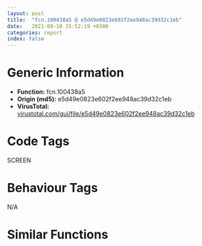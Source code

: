 ```yaml
---
layout: post
title:  "fcn.100438a5 @ e5d49e0823e602f2ee948ac39d32c1eb"
date:   2021-09-10 15:52:19 +0300
categories: report
index: false
---
```


# Generic Information
- **Function:** fcn.100438a5
- **Origin (md5):** e5d49e0823e602f2ee948ac39d32c1eb
- **VirusTotal:** [virustotal.com/gui/file/e5d49e0823e602f2ee948ac39d32c1eb][virustotal_ref]

# Code Tags
<span class="tag" id="SCREEN">SCREEN</span>


# Behaviour Tags
<span class="bhv-tag" id="na">N/A</span>

# Similar Functions
<script type="text/javascript" src="https://www.gstatic.com/charts/loader.js"></script>
<script type="text/javascript">

    google.charts.load('current', {'packages':['corechart']});
    google.charts.setOnLoadCallback(drawChart);

    function drawChart() {
    var data = new google.visualization.DataTable();
        data.addColumn('number', 'X');
        data.addColumn('number', 'Y');
        data.addColumn({type: 'string', role: 'tooltip', 'p': {'html': true}});
        data.addColumn({'type': 'string', 'role': 'style'});
        
        data.addRows([
    [-10.180338859558105, 160.64369201660156, '<b><a href="/report/fcn.100438a5@e5d49e0823e602f2ee948ac39d32c1eb">fcn.100438a5</a><br>@e5d49e0823e602f2ee948ac39d32c1eb</b><br>', 'point { fill-color: #e0440e; }'],
[77.57395935058594, 17.70819854736328, '<b><a href="/report/fcn.0046aa15@9c2b894b84f59672d8be2e984066f76f">fcn.0046aa15</a><br>@9c2b894b84f59672d8be2e984066f76f</b><br>', 'null'],
[110.68879699707031, -330.52972412109375, '<b><a href="/report/fcn.0042f095@505be53c36227b94e2fcc406f247f6e5">fcn.0042f095</a><br>@505be53c36227b94e2fcc406f247f6e5</b><br>', 'null'],
[50.94575500488281, 489.3222351074219, '<b><a href="/report/fcn.0046c9b9@9c2b894b84f59672d8be2e984066f76f">fcn.0046c9b9</a><br>@9c2b894b84f59672d8be2e984066f76f</b><br>', 'null'],
[-197.35743713378906, -92.0482177734375, '<b><a href="/report/fcn.10038d78@e5d49e0823e602f2ee948ac39d32c1eb">fcn.10038d78</a><br>@e5d49e0823e602f2ee948ac39d32c1eb</b><br>', 'null'],
[195.6151123046875, 373.99420166015625, '<b><a href="/report/fcn.10045261@e5d49e0823e602f2ee948ac39d32c1eb">fcn.10045261</a><br>@e5d49e0823e602f2ee948ac39d32c1eb</b><br>', 'null'],
[-292.6258544921875, 196.51036071777344, '<b><a href="/report/fcn.00460a97@9c2b894b84f59672d8be2e984066f76f">fcn.00460a97</a><br>@9c2b894b84f59672d8be2e984066f76f</b><br>', 'null'],
[336.683837890625, 48.87137222290039, '<b><a href="/report/fcn.10035053@e5d49e0823e602f2ee948ac39d32c1eb">fcn.10035053</a><br>@e5d49e0823e602f2ee948ac39d32c1eb</b><br>', 'null'],
[-416.3914489746094, -114.62579345703125, '<b><a href="/report/fcn.00461a98@9c2b894b84f59672d8be2e984066f76f">fcn.00461a98</a><br>@9c2b894b84f59672d8be2e984066f76f</b><br>', 'null'],
[-323.729736328125, -281.74993896484375, '<b><a href="/report/fcn.10038b15@e5d49e0823e602f2ee948ac39d32c1eb">fcn.10038b15</a><br>@e5d49e0823e602f2ee948ac39d32c1eb</b><br>', 'null'],
[-34.95707321166992, -433.3913269042969, '<b><a href="/report/fcn.0042f095@96a869ae624ddb4834a1d5a829f85469">fcn.0042f095</a><br>@96a869ae624ddb4834a1d5a829f85469</b><br>', 'null'],

        ]);

    var options = {
        title: 'Similarity Plot',
        legend: 'none',
        colors: ['#dedbd9', '#e6693e', '#ec8f6e', '#f3b49f', '#f6c7b6'],
        tooltip: {isHtml: true, trigger: 'both'},
        explorer: {
        actions: ["dragToZoom", "rightClickToReset"],
        },
        chartArea: {
        width: '80%',
        height: '80%'
        },
        width: '100%',
        height: '100%'
    };

    var chart = new google.visualization.ScatterChart(document.getElementById('chart_div'));

    chart.draw(data, options);
    }
    
</script>


<div id="chart_div" style="width: 100%px; height: 100%;"></div>

# Disassembled Code
{% highlight nasm %}

push 0xe0
mov eax, 0x1013d9a1
call fcn.10124124
mov edi, ecx
mov dword[ebp-0x80], edi
mov eax, dword[ebp+0x2c]
mov esi, dword[ebp+0x10]
mov ebx, dword[ebp+0x14]
mov dword[ebp-0x8c], eax
mov eax, dword[ebp+8]
sub esi, eax
mov dword[ebp-0x70], eax
mov eax, dword[ebp+0xc]
sub ebx, eax
mov dword[ebp-0x40], esi
mov dword[ebp-0x74], eax
mov dword[ebp-0x54], ebx
cmp esi, 4
jle 0x1004409f
cmp ebx, 4
jle 0x1004409f
lea ecx, [ebp-0x38]
call fcn.1001703e
and dword[ebp-4], 0
mov eax, dword[edi+4]
test eax, eax
je 0x10043906
mov eax, dword[eax+4]
push eax
call dword[sym.imp.GDI32.dll_CreateCompatibleDC]
push eax
lea ecx, [ebp-0x38]
call fcn.100179cf
test eax, eax
je 0x10044093
and dword[ebp-0x4c], 0
mov dword[ebp-0x50], 0x1014cb54
mov eax, dword[edi+4]
push ebx
push esi
mov byte[ebp-4], 1
push dword[eax+4]
call dword[sym.imp.GDI32.dll_CreateCompatibleBitmap]
push eax
lea ecx, [ebp-0x50]
call fcn.10017a05
test eax, eax
je 0x10044080
push dword[ebp-0x4c]
push dword[ebp-0x34]
call fcn.1001807d
mov ecx, eax
xor eax, eax
test ecx, ecx
mov dword[ebp-0x98], ecx
setne al
test eax, eax
jne 0x1004396f
call fcn.10009c74
lea eax, [ebp-0x44]
mov dword[ebp-0xac], esi
push eax
lea eax, [ebp-0xac]
mov dword[ebp-0xa8], ebx
push eax
call fcn.10042ae4
mov dword[ebp-0xa4], eax
test eax, eax
je 0x10044080
cmp dword[ebp-0x44], 0
je 0x10044080
push eax
push dword[ebp-0x34]
call dword[sym.imp.GDI32.dll_SelectObject]
mov eax, dword[edi+4]
test eax, eax
je 0x100439b7
mov eax, dword[eax+4]
push 0xcc0020
push dword[ebp+0xc]
push dword[ebp+8]
push eax
push ebx
push esi
push 0
push 0
push dword[ebp-0x34]
call dword[sym.imp.GDI32.dll_BitBlt]
mov eax, dword[ebp-0x74]
neg eax
push eax
mov eax, dword[ebp-0x70]
neg eax
push eax
lea eax, [ebp+8]
push eax
call dword[sym.imp.USER32.dll_OffsetRect]
mov eax, dword[ebp+0x10]
add eax, dword[ebp+8]
fild dword[ebp+0x24]
cdq
sub eax, edx
mov ecx, dword[ebp+0x18]
sar eax, 1
mov dword[ebp-0x48], eax
mov eax, dword[ebp+0x14]
add eax, dword[ebp+0xc]
fstp qword[ebp-0x7c]
fld qword[ebp-0x7c]
fmul qword[0x10152608]
cdq
sub eax, edx
mov edx, dword[ebp+0x1c]
sar eax, 1
mov dword[ebp-0x60], eax
fdiv qword[0x10152bf0]
movzx eax, cl
mov dword[ebp-0x10], eax
movzx eax, dl
fst qword[ebp-0x7c]
fld qword[0x1017c4e0]
fadd st(1)
fst qword[ebp-0xec]
fild dword[ebp-0x10]
mov dword[ebp-0x10], eax
mov eax, ecx
shr eax, 8
movzx eax, al
fstp qword[ebp-0x18]
fld qword[ebp-0x18]
fst qword[ebp-0xc4]
fild dword[ebp-0x10]
mov dword[ebp-0x10], eax
mov eax, edx
shr eax, 8
movzx eax, al
fstp qword[ebp-0x18]
fld qword[ebp-0x18]
fld qword[0x1017c4b8]
fadd st(1), st(0)
fxch st(1)
fsubrp st(2)
fld qword[0x10152c00]
fdiv st(2), st(0)
fld qword[0x10152600]
fmul st(3), st(0)
fxch st(3)
fstp qword[ebp-0xb4]
fild dword[ebp-0x10]
mov dword[ebp-0x10], eax
fstp qword[ebp-0x18]
fld qword[ebp-0x18]
fst qword[ebp-0xd4]
fild dword[ebp-0x10]
fstp qword[ebp-0x18]
fld qword[ebp-0x18]
fadd st(3)
fsubrp st(1)
fdiv st(1)
fmul st(3)
shr ecx, 0x10
movzx eax, cl
mov dword[ebp-0x10], eax
shr edx, 0x10
fstp qword[ebp-0xe4]
fild dword[ebp-0x10]
movzx eax, dl
mov dword[ebp-0x10], eax
and dword[ebp-0x3c], 0
cmp dword[ebp+0x28], 0
fstp qword[ebp-0x18]
fld qword[ebp-0x18]
fst qword[ebp-0xcc]
fild dword[ebp-0x10]
fstp qword[ebp-0x18]
fld qword[ebp-0x18]
fadd st(3)
fsubrp st(1)
fdivrp st(1)
fmulp st(2)
fxch st(1)
fstp qword[ebp-0xbc]
jle 0x10044008
fld qword[0x10152bc8]
faddp st(2)
fxch st(1)
fst qword[ebp-0x88]
fld qword[0x1014c518]
fldz
jmp 0x10043b22
fxch st(4)
fxch st(2)
fxch st(3)
fxch st(1)
fxch st(2)
fxch st(1)
mov esi, dword[ebp+0x10]
mov eax, esi
mov ecx, dword[ebp+0x14]
sub ecx, dword[ebp+0xc]
sub eax, dword[ebp+8]
and dword[ebp-0x6c], 0
cmp eax, ecx
jl 0x10043b3a
mov eax, ecx
sub esi, dword[ebp+0x14]
sub esi, dword[ebp+8]
add esi, dword[ebp+0xc]
cdq
sub eax, edx
mov dword[ebp-0x28], esi
sar eax, 1
mov dword[ebp-0x20], eax
mov eax, dword[ebp-0x8c]
cmp eax, 0xffffffff
je 0x10043cbe
cmp dword[ebp-0x3c], 0
jne 0x10043cbe
fstp st(2)
lea ecx, [ebp-0xa0]
fstp st(0)
fstp st(0)
fstp st(0)
push eax
fstp st(0)
call fcn.10016fa7
lea eax, [ebp-0xa0]
mov byte[ebp-4], 2
push eax
lea ecx, [ebp-0x38]
call fcn.100180dc
push 8
lea ecx, [ebp-0x38]
mov edi, eax
call fcn.10018149
mov dword[ebp-0x10], eax
test esi, esi
jne 0x10043bbd
push dword[ebp+0x14]
push dword[ebp+0x10]
push dword[ebp+0xc]
push dword[ebp+8]
push dword[ebp-0x34]
call dword[sym.imp.GDI32.dll_Ellipse]
jmp 0x10043c6e
mov esi, dword[sym.imp.GDI32.dll_Ellipse]
jle 0x10043c16
mov eax, dword[ebp+0x14]
push dword[ebp+0x14]
sub eax, dword[ebp+0xc]
add eax, dword[ebp+8]
push eax
push dword[ebp+0xc]
push dword[ebp+8]
push dword[ebp-0x34]
call esi
push dword[ebp+0x14]
mov eax, dword[ebp+0x10]
push dword[ebp+0x10]
sub eax, dword[ebp+0x14]
push dword[ebp+0xc]
add eax, dword[ebp+0xc]
push eax
push dword[ebp-0x34]
call esi
mov eax, dword[ebp+0x14]
sub eax, dword[ebp+0xc]
push dword[ebp+0x14]
cdq
sub eax, edx
mov edx, dword[ebp+0x10]
mov ecx, eax
mov eax, dword[ebp+8]
sar ecx, 1
sub edx, ecx
add eax, ecx
push edx
push dword[ebp+0xc]
push eax
jmp 0x10043c65
mov eax, dword[ebp+0x10]
sub eax, dword[ebp+8]
add eax, dword[ebp+0xc]
push eax
push dword[ebp+0x10]
push dword[ebp+0xc]
push dword[ebp+8]
push dword[ebp-0x34]
call esi
push dword[ebp+0x14]
mov eax, dword[ebp+0x14]
push dword[ebp+0x10]
sub eax, dword[ebp+0x10]
add eax, dword[ebp+8]
push eax
push dword[ebp+8]
push dword[ebp-0x34]
call esi
mov eax, dword[ebp+0x10]
sub eax, dword[ebp+8]
cdq
sub eax, edx
mov edx, dword[ebp+0x14]
mov ecx, eax
mov eax, dword[ebp+0xc]
sar ecx, 1
sub edx, ecx
add eax, ecx
push edx
push dword[ebp+0x10]
push eax
push dword[ebp+8]
push dword[ebp-0x34]
call dword[sym.imp.GDI32.dll_Rectangle]
push edi
lea ecx, [ebp-0x38]
call fcn.100180dc
push dword[ebp-0x10]
lea ecx, [ebp-0x38]
call fcn.100180dc
lea ecx, [ebp-0xa0]
mov byte[ebp-4], 1
mov dword[ebp-0xa0], 0x1014cb44
call fcn.100171ad
fld qword[0x1014c518]
fldz
fld qword[0x1017c4b8]
fld qword[ebp-0x88]
fld qword[ebp-0x7c]
fxch st(4)
fxch st(2)
fxch st(3)
fxch st(1)
fxch st(2)
fxch st(1)
fld st(4)
or esi, 0xffffffff
fst qword[ebp-0x94]
fxch st(3)
mov dword[ebp-0x58], esi
fcomp st(5)
or edi, esi
fnstsw ax
mov dword[ebp-0x64], edi
test ah, 0x41
jne 0x1004403a
fld qword[ebp-0xec]
mov ecx, 0x168
faddp st(5)
mov dword[ebp-0x10], ecx
fxch st(4)
fmul st(3)
fst qword[ebp-0xdc]
fild dword[ebp-0x20]
fstp qword[ebp-0x18]
fld qword[ebp-0x18]
fstp qword[ebp-0x18]
jmp 0x10043d14
fxch st(2)
fxch st(4)
fxch st(1)
fxch st(3)
fxch st(1)
fxch st(2)
fcomp st(2)
fnstsw ax
test ah, 1
jne 0x10043d25
mov eax, dword[ebp-0x6c]
mov dword[ebp-0x20], eax
jmp 0x10043d28
mov dword[ebp-0x20], ecx
fild dword[ebp-0x20]
fstp qword[ebp-0x24]
fld qword[ebp-0x24]
fld st(0)
fmul qword[ebp-0xb4]
fadd st(4)
fadd qword[ebp-0xc4]
fcom st(2)
fnstsw ax
test ah, 0x41
je 0x10043d59
fcom st(5)
fnstsw ax
test ah, 5
jp 0x10043d59
fstp st(0)
fld st(4)
jmp 0x10043d66
fcom st(2)
fnstsw ax
test ah, 0x41
jne 0x10043d66
fstp st(0)
fld st(1)
call fcn.101254a6
fld st(0)
mov byte[ebp-0x19], al
fmul qword[ebp-0xe4]
fadd st(4)
fadd qword[ebp-0xd4]
fcom st(2)
fnstsw ax
test ah, 0x41
je 0x10043d96
fcom st(5)
fnstsw ax
test ah, 5
jp 0x10043d96
fstp st(0)
fld st(4)
jmp 0x10043da3
fcom st(2)
fnstsw ax
test ah, 0x41
jne 0x10043da3
fstp st(0)
fld st(1)
call fcn.101254a6
fmul qword[ebp-0xbc]
mov byte[ebp-0x1a], al
faddp st(3)
fld qword[ebp-0xcc]
faddp st(3)
fcom st(2)
fnstsw ax
test ah, 5
jnp 0x10043dd5
fxch st(3)
fcom st(2)
fnstsw ax
test ah, 0x41
jne 0x10043dd9
fstp st(2)
fstp st(2)
jmp 0x10043dec
fstp st(3)
jmp 0x10043ddb
fstp st(0)
fxch st(2)
fcom st(1)
fnstsw ax
test ah, 5
jp 0x10043dea
fstp st(1)
jmp 0x10043dec
fstp st(0)
call fcn.101254a6
cmp dword[ebp-0x3c], 0
jne 0x10043e02
cmp dword[ebp+0x20], 0xffffffff
je 0x10043e02
mov ebx, dword[ebp+0x20]
jmp 0x10043e17
movzx ebx, al
movzx eax, byte[ebp-0x1a]
shl ebx, 8
or ebx, eax
movzx eax, byte[ebp-0x19]
shl ebx, 8
or ebx, eax
push ecx
push ecx
fstp qword[esp]
call fcn.10127520
fmul qword[ebp-0x18]
fldz
faddp st(1)
call fcn.10125470
fld qword[ebp-0x94]
mov esi, eax
add esi, dword[ebp-0x48]
fstp qword[esp]
call fcn.10126fa0
fmul qword[ebp-0x18]
fldz
faddp st(1)
pop ecx
pop ecx
call fcn.10125470
mov ecx, dword[ebp-0x60]
lea edi, [ecx+eax]
mov eax, dword[ebp-0x28]
test eax, eax
jle 0x10043ee7
fild dword[ebp-0x28]
cmp esi, dword[ebp-0x48]
jle 0x10043e75
fstp qword[ebp-0x68]
fld qword[ebp-0x68]
fmul qword[0x1017c4b8]
jmp 0x10043e81
fstp qword[ebp-0x68]
fld qword[ebp-0x68]
fmul qword[0x10152660]
call fcn.10125470
mov edx, dword[ebp-0x58]
add esi, eax
cmp edx, 0xffffffff
je 0x10043f64
xor ecx, ecx
cmp esi, dword[ebp-0x48]
setg cl
xor eax, eax
cmp edx, dword[ebp-0x48]
setg al
cmp eax, ecx
je 0x10043f64
cmp esi, edx
jge 0x10043eb7
mov eax, esi
mov dword[ebp-0x20], eax
jmp 0x10043ebc
mov eax, edx
mov dword[ebp-0x20], edx
cmp esi, edx
jle 0x10043ec2
mov edx, esi
cmp eax, edx
jge 0x10043f64
push ebx
push edi
push eax
push dword[ebp-0x54]
push dword[ebp-0x40]
push dword[ebp-0x44]
call fcn.1004695e
mov eax, dword[ebp-0x20]
mov edx, dword[ebp-0x58]
inc eax
mov dword[ebp-0x20], eax
jmp 0x10043ebc
jns 0x10043f64
fild dword[ebp-0x28]
cmp edi, ecx
jle 0x10043efe
fstp qword[ebp-0x5c]
fld qword[ebp-0x5c]
fmul qword[0x10152660]
jmp 0x10043f0a
fstp qword[ebp-0x5c]
fld qword[ebp-0x5c]
fmul qword[0x1017c4b8]
call fcn.10125470
mov edx, dword[ebp-0x64]
add edi, eax
cmp edx, 0xffffffff
je 0x10043f64
xor ecx, ecx
cmp edi, dword[ebp-0x60]
setg cl
xor eax, eax
cmp edx, dword[ebp-0x60]
setg al
cmp eax, ecx
je 0x10043f64
cmp edi, edx
jge 0x10043f38
mov eax, edi
mov dword[ebp-0x20], eax
jmp 0x10043f3d
mov eax, edx
mov dword[ebp-0x20], edx
cmp edi, edx
jle 0x10043f43
mov edx, edi
cmp eax, edx
jge 0x10043f64
push ebx
push eax
push esi
push dword[ebp-0x54]
push dword[ebp-0x40]
push dword[ebp-0x44]
call fcn.1004695e
mov eax, dword[ebp-0x20]
mov edx, dword[ebp-0x64]
inc eax
mov dword[ebp-0x20], eax
jmp 0x10043f3d
push ebx
mov ebx, dword[ebp-0x54]
push edi
push esi
push ebx
push dword[ebp-0x40]
push dword[ebp-0x44]
call fcn.1004695e
fld qword[ebp-0x94]
fadd qword[0x10152bc8]
mov ecx, dword[ebp-0x10]
inc dword[ebp-0x6c]
dec ecx
mov dword[ebp-0x58], esi
mov dword[ebp-0x64], edi
fst qword[ebp-0x94]
fld qword[ebp-0x88]
fcomp st(1)
mov dword[ebp-0x10], ecx
fnstsw ax
fld qword[0x1014c518]
fldz
fld qword[0x1017c4b8]
fld qword[ebp-0xdc]
test ah, 0x41
je 0x10043d08
fstp st(0)
fstp st(2)
fstp st(2)
fstp st(1)
push 0xffffffffffffffff
push 0xffffffffffffffff
lea eax, [ebp+8]
fstp st(0)
push eax
call dword[sym.imp.USER32.dll_InflateRect]
fld qword[0x1014c518]
mov edx, dword[ebp-0x3c]
fldz
inc edx
fld qword[0x1017c4b8]
fld qword[ebp-0x88]
fld qword[ebp-0x7c]
mov dword[ebp-0x3c], edx
cmp edx, dword[ebp+0x28]
jl 0x10043b16
mov esi, dword[ebp-0x40]
fstp st(1)
mov edi, dword[ebp-0x80]
fstp st(3)
mov eax, dword[edi+4]
fstp st(1)
push 0xcc0020
push 0
push 0
push dword[ebp-0x34]
fstp st(0)
push ebx
push esi
push dword[ebp-0x74]
fstp st(0)
push dword[ebp-0x70]
push dword[eax+4]
call dword[sym.imp.GDI32.dll_BitBlt]
mov eax, dword[ebp-0x98]
test eax, eax
jne 0x10044044
jmp 0x10044047
fstp st(1)
fstp st(1)
fstp st(0)
fstp st(0)
jmp 0x10043fc7
mov eax, dword[eax+4]
push eax
push dword[ebp-0x34]
call fcn.1001807d
push dword[ebp-0xa4]
call dword[sym.imp.GDI32.dll_DeleteObject]
lea ecx, [ebp-0x50]
mov byte[ebp-4], 0
mov dword[ebp-0x50], 0x1014cb54
call fcn.100171ad
or dword[ebp-4], 0xffffffff
lea ecx, [ebp-0x38]
call fcn.10017194
xor eax, eax
inc eax
jmp 0x100440a1
lea ecx, [ebp-0x50]
mov byte[ebp-4], 0
mov dword[ebp-0x50], 0x1014cb54
call fcn.100171ad
or dword[ebp-4], 0xffffffff
lea ecx, [ebp-0x38]
call fcn.10017194
xor eax, eax
call fcn.101240f2
ret 0x28

{% endhighlight %}

[virustotal_ref]: https://www.virustotal.com/gui/file/e5d49e0823e602f2ee948ac39d32c1eb